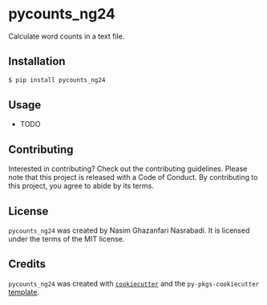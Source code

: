 # pycounts_ng24

Calculate word counts in a text file.

## Installation

```bash
$ pip install pycounts_ng24
```

## Usage

- TODO

## Contributing

Interested in contributing? Check out the contributing guidelines. Please note that this project is released with a Code of Conduct. By contributing to this project, you agree to abide by its terms.

## License

`pycounts_ng24` was created by Nasim Ghazanfari Nasrabadi. It is licensed under the terms of the MIT license.

## Credits

`pycounts_ng24` was created with [`cookiecutter`](https://cookiecutter.readthedocs.io/en/latest/) and the `py-pkgs-cookiecutter` [template](https://github.com/py-pkgs/py-pkgs-cookiecutter).
